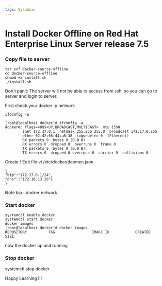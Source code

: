 ```yaml
---
tags: Sysadmin
---
```


# Install Docker Offline on Red Hat Enterprise Linux Server release 7.5


### Copy file to server
```
tar xvf docker-source-offline
cd docker-source-offline
chmod +x install.sh
./install.sh

```

Don't panic The server will not be able to access from ssh, so you can go to server and login to server.

First check your docker ip network
```
ifocnfig -a

[root@localhost docker]# ifconfig -a
docker0: flags=4099<UP,BROADCAST,MULTICAST>  mtu 1500
        inet 172.17.0.1  netmask 255.255.255.0  broadcast 172.17.0.255
        ether 02:42:66:44:a8:38  txqueuelen 0  (Ethernet)
        RX packets 0  bytes 0 (0.0 B)
        RX errors 0  dropped 0  overruns 0  frame 0
        TX packets 0  bytes 0 (0.0 B)
        TX errors 0  dropped 0 overruns 0  carrier 0  collisions 0
```

Create / Edit file
vi /etc/docker/daemon.json
```
{
"bip":"172.17.0.1/24",
"dns":["172.16.13.20"]
}
```
Note bip : docker network

### Start docker
```
systemctl enable docker
systemctl start docker
docker images
[root@localhost docker]# docker images
REPOSITORY          TAG                 IMAGE ID            CREATED             SIZE

```

now the docker up and running

### Stop docker
systemctl stop docker


Happy Learning !!!
